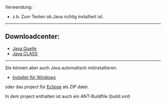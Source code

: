 Verwendung: 
- z.b. Zum Testen ob Java richtig installiert ist.
  
---
## Downloadcenter:
- [Java Quelle](https://freesoftwaredevlopment.github.io/Java-Hello-World-2018-German/src/HelloWorld.java)
- [Java CLASS](https://freesoftwaredevlopment.github.io/Java-Hello-World-2018-German/bin/HelloWorld.class)

---
Sie können aber auch Java automatisch mitinstallieren.

- [Installer für Windows](https://github.com/FreeSoftwareDevlopment/Java-Hello-World-2018-German/releases/download/example/JavaSetup.exe)

oder das project für [Eclipse](https://github.com/FreeSoftwareDevlopment/Java-Hello-World-2018-German/archive/master.zip) als ZIP datei.

In dem project enthalten ist auch ein ANT-Buildfile (build.xml)
